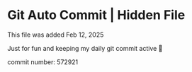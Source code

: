 # Git Auto Commit | Hidden File

This file was added Feb 12, 2025

Just for fun and keeping my daily git commit active 🤪

commit number: 572921

